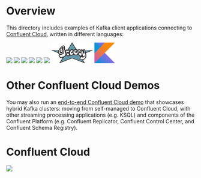 # Overview

This directory includes examples of Kafka client applications connecting to [Confluent Cloud](https://www.confluent.io/confluent-cloud/), written in different languages:

[![](images/java.png)](java/)
[![](images/python.png)](python/)
[![](images/go.png)](go/)
[![](images/scala.png)](scala/)
[![](images/confluent-cli.png)](confluent-cli/)
[![](images/ruby.png)](ruby/)
[![](images/groovy.png)](groovy/)
[![](images/kotlin.png)](kotlin/)

# Other Confluent Cloud Demos

You may also run an [end-to-end Confluent Cloud demo](https://docs.confluent.io/current/tutorials/examples/ccloud/docs/index.html) that showcases hybrid Kafka clusters: moving from self-managed to Confluent Cloud, with other streaming processing applications (e.g. KSQL) and components of the Confluent Platform (e.g. Confluent Replicator, Confluent Control Center, and Confluent Schema Registry).

# Confluent Cloud

[![](images/confluent-cloud.jpeg)](https://www.confluent.io/confluent-cloud/)
